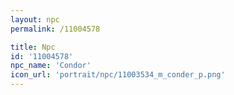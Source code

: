 ```yaml
---
layout: npc
permalink: /11004578

title: Npc
id: '11004578'
npc_name: 'Condor'
icon_url: 'portrait/npc/11003534_m_conder_p.png'
---
```

